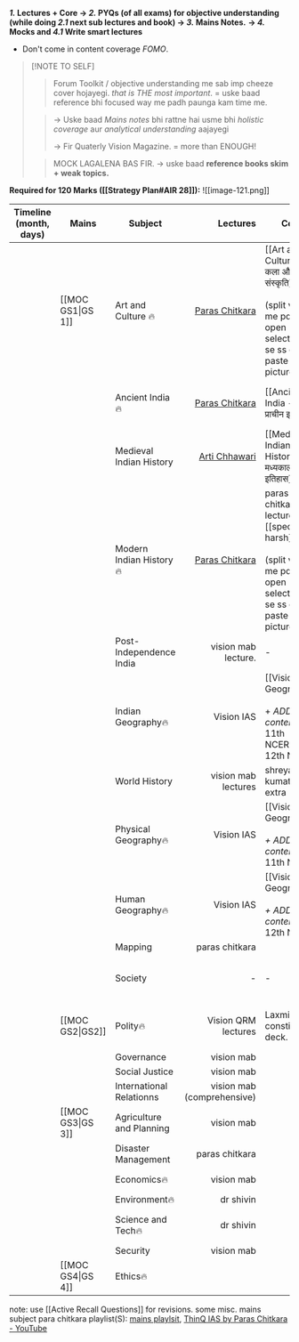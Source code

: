 ***1.* Lectures + Core → *2.* PYQs (of all exams) for objective understanding (while doing *2.1* next sub lectures and book) → *3.* Mains Notes.** **→ *4.* Mocks and *4.1* Write smart lectures**
- Don't come in content coverage *FOMO*.
> [!NOTE TO SELF]
> >Forum Toolkit / objective understanding me sab imp cheeze cover hojayegi. *that is THE most important*. = uske baad reference bhi focused way me padh paunga kam time me.
>
> >→ Uske baad *Mains notes* bhi rattne hai usme bhi *holistic coverage* aur *analytical understanding* aajayegi
> >
> >→ Fir Quaterly Vision Magazine. = more than ENOUGH! 
>
> >MOCK LAGALENA BAS FIR.
> > → uske baad **reference books skim + weak topics.**

**Required for 120 Marks ([[Strategy Plan#AIR 28]]):**
![[image-121.png]]

| **Timeline** (month, days) | **Mains**         | **Subject**              |                                                                                         **Lectures** | **Core**                                                                                                             | **Objective understanding**     | **Strategy**                                                                                                                 |                                 **Extra Reference**                                  |     |     |
| -------------------------- | ----------------- | ------------------------ | ---------------------------------------------------------------------------------------------------: | -------------------------------------------------------------------------------------------------------------------- | ------------------------------- | ---------------------------------------------------------------------------------------------------------------------------- | :----------------------------------------------------------------------------------: | --- | --- |
|                            | [[MOC GS1\|GS 1]] | Art and Culture 🔥       |    [Paras Chitkara](https://www.youtube.com/watch?v=de_dYjUZ5ZA&ab_channel=UPSCBlueprintbyUnacademy) | [[Art and Culture --- कला और संस्कृति]]<br><br>(split view me pdfs open - select tool se ss copy paste pictures)     | Forum Toolkit                   |                                                                                                                              | NCERTs(cd):<br><br>1.1 Knowledge traditions, <br><br>1.2. fine arts<br><br>2. Lucent |     |     |
|                            |                   | Ancient India🔥          |     [Paras Chitkara](https://www.youtube.com/watch?v=80DLKd9S0AY&ab_channel=ThinQIASbyParasChitkara) | [[Ancient India --- प्राचीन इतिहास]]                                                                                 | Forum toolkit                   |                                                                                                                              |                          (cd) New NCERT 12th part 1<br><br>                          |     |     |
|                            |                   | Medieval Indian History  | [Arti Chhawari](https://www.youtube.com/watch?v=hMjXqSzCTlg&ab_channel=UPSCCSEArticulatebyUnacademy) | [[Medieval Indian History --- मध्यकालीन इतिहास]]                                                                     | Forum toolkit                   |                                                                                                                              |                                        Lucent                                        |     |     |
|                            |                   | Modern Indian History🔥  |     [Paras Chitkara](https://www.youtube.com/watch?v=rJbEW3Zk5kQ&ab_channel=ThinQIASbyParasChitkara) | paras chitkara lecture + [[spectrum-harsh]]<br><br>(split view me pdfs open - select tool se ss copy paste pictures) | Forum toolkit / PMF Modern PYQs |                                                                                                                              |                 [[Modern Indian History - आधुनिक भारतीय इतिहास]]<br>                 |     |     |
|                            |                   | Post- Independence India |                                                                                  vision mab lecture. | -                                                                                                                    | -                               |                                                                                                                              |                                          -                                           |     |     |
|                            |                   | Indian Geography🔥       |                                                                                           Vision IAS | [[Vision IAS Geography]]  <br><br>+  *ADD content* <br>11th NCERT, 12th NCERT                                        | NCERT test + Forum Toolkit      |                                                                                                                              |                                          -                                           |     |     |
|                            |                   | World History            |                                                                                  vision mab lectures | shreyansh kumat + extra (ipad)                                                                                       | -                               |                                                                                                                              |                                                                                      |     |     |
|                            |                   | Physical Geography🔥     |                                                                                           Vision IAS | [[Vision IAS Geography]]<br><br>*+  ADD content*  11th NCERT                                                         | NCERT test + Forum Toolkit      |                                                                                                                              |                            GC Leong specially for Biomes.                            |     |     |
|                            |                   | Human Geography🔥        |                                                                                           Vision IAS | [[Vision IAS Geography]] <br><br>*+  ADD content* 12th NCERT                                                         | NCERT test + Forum Toolkit      |                                                                                                                              |                                          -                                           |     |     |
|                            |                   | Mapping                  |                                                                                       paras chitkara |                                                                                                                      | Covered w geo                   |                                                                                                                              |                                                                                      |     |     |
|                            |                   | Society                  |                                                                                                    - | -                                                                                                                    | -                               | directly make mains notes.                                                                                                   |                                                                                      |     |     |
|                            | [[MOC GS2\|GS2]]  | Polity🔥                 |                                                                                  Vision QRM lectures | Laxmikant + constitution deck.                                                                                       | OIP + forum toolkit             |                                                                                                                              |                          Indian Constitution at work NCERT                           |     |     |
|                            |                   | Governance               |                                                                                           vision mab |                                                                                                                      | -                               |                                                                                                                              |                                                                                      |     |     |
|                            |                   | Social Justice           |                                                                                           vision mab |                                                                                                                      | -                               |                                                                                                                              |                                                                                      |     |     |
|                            |                   | International Relationns |                                                                           vision mab (comprehensive) |                                                                                                                      | -                               |                                                                                                                              |                                                                                      |     |     |
|                            | [[MOC GS3\|GS 3]] | Agriculture and Planning |                                                                                           vision mab |                                                                                                                      | -                               |                                                                                                                              |                                                                                      |     |     |
|                            |                   | Disaster Management      |                                                                                       paras chitkara |                                                                                                                      | -                               |                                                                                                                              |                                                                                      |     |     |
|                            |                   | Economics🔥              |                                                                                           vision mab |                                                                                                                      | Eco 550 + forum toolkit         |                                                                                                                              |                                                                                      |     |     |
|                            |                   | Environment🔥            |                                                                                            dr shivin |                                                                                                                      | forum toolkit                   |                                                                                                                              |                                                                                      |     |     |
|                            |                   | Science and Tech🔥       |                                                                                            dr shivin |                                                                                                                      | forum toolkit                   | mains= [paras chitkara](https://www.youtube.com/watch?v=NIKYoMKQkaI&list=PLn2lLO2X6VGtBXXGM1FzPoj6CvbIlnxRb&index=2&pp=iAQB) |                                                                                      |     |     |
|                            |                   | Security                 |                                                                                           vision mab |                                                                                                                      | -                               |                                                                                                                              |                                                                                      |     |     |
|                            | [[MOC GS4\|GS 4]] | Ethics🔥                 |                                                                                                      |                                                                                                                      |                                 |                                                                                                                              |                                                                                      |     |     |
note: use [[Active Recall Questions]] for revisions.
some misc. mains subject para chitkara playlist(S): [mains playlsit](https://www.youtube.com/playlist?list=PLn2lLO2X6VGtBXXGM1FzPoj6CvbIlnxRb), [ThinQ IAS by Paras Chitkara - YouTube](https://www.youtube.com/@ThinQIAS/videos)
